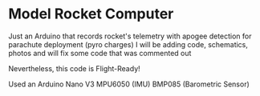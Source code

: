 # Model Rocket Computer
Just an Arduino that records rocket's telemetry with apogee detection for parachute deployment (pyro charges)
I will be adding code, schematics, photos and will fix some code that was commented out

Nevertheless, this code is Flight-Ready!

Used an Arduino Nano V3
MPU6050 (IMU)
BMP085 (Barometric Sensor)
